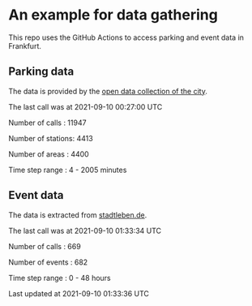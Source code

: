 # An example for data gathering

This repo uses the GitHub Actions to access parking and event data in Frankfurt.

## Parking data
The data is provided by the [open data collection of the city](https://www.offenedaten.frankfurt.de/).

The last call was at 2021-09-10 00:27:00 UTC

Number of calls   : 11947

Number of stations:  4413

Number of areas   :  4400

Time step range   :     4 -  2005 minutes


## Event data
The data is extracted from [stadtleben.de](https://stadtleben.de/frankfurt/).

The last call was at 2021-09-10 01:33:34 UTC

Number of calls   : 669

Number of events  : 682

Time step range   :   0 -  48 hours


Last updated at 2021-09-10 01:33:36 UTC

